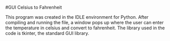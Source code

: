#GUI Celsius to Fahrenheit

This program was created in the IDLE environment for Python. After compiling and running the file, a window pops up where the user can enter the temperature in celsius and convert to fahrenheit. The library used in the code is tkinter, the standard GUI library.
